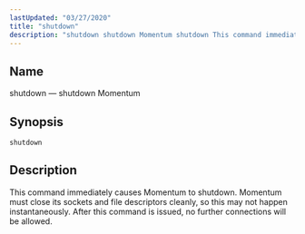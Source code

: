 ```yaml
---
lastUpdated: "03/27/2020"
title: "shutdown"
description: "shutdown shutdown Momentum shutdown This command immediately causes Momentum to shutdown Momentum must close its sockets and file descriptors cleanly so this may not happen instantaneously After this command is issued no further connections will be allowed..."
---
```


<a name="console_commands.shutdown"></a> 
## Name

shutdown — shutdown Momentum

## Synopsis

`shutdown`

<a name="idp14096928"></a> 
## Description

This command immediately causes Momentum to shutdown. Momentum must close its sockets and file descriptors cleanly, so this may not happen instantaneously. After this command is issued, no further connections will be allowed.